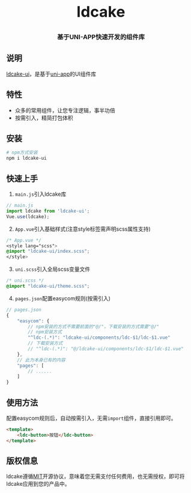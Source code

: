 <h3 align="center" style="margin: 30px 0 30px;font-weight: bold;font-size:40px;">ldcake</h3>
<h3 align="center">基于UNI-APP快速开发的组件库</h3>


## 说明

[ldcake-ui](http://ldcake.icjs.ink/)，是基于[uni-app](https://uniapp.dcloud.io/)的UI组件库

## 特性

- 众多的常用组件，让您专注逻辑，事半功倍
- 按需引入，精简打包体积

## 安装

```bash
# npm方式安装
npm i ldcake-ui
```

## 快速上手

1. `main.js`引入ldcake库
```js
// main.js
import ldcake from 'ldcake-ui';
Vue.use(ldcake);
```

2. `App.vue`引入基础样式(注意style标签需声明scss属性支持)
```css
/* App.vue */
<style lang="scss">
@import "ldcake-ui/index.scss";
</style>
```

3. `uni.scss`引入全局scss变量文件
```css
/* uni.scss */
@import "ldcake-ui/theme.scss";
```

4. `pages.json`配置easycom规则(按需引入)

```js
// pages.json
{
	"easycom": {
		// npm安装的方式不需要前面的"@/"，下载安装的方式需要"@/"
		// npm安装方式
		"^ldc-(.*)": "ldcake-ui/components/ldc-$1/ldc-$1.vue"
		// 下载安装方式
		// "^ldc-(.*)": "@/ldcake-ui/components/ldc-$1/ldc-$1.vue"
	},
	// 此为本身已有的内容
	"pages": [
		// ......
	]
}
```

## 使用方法
配置easycom规则后，自动按需引入，无需`import`组件，直接引用即可。

```html
<template>
	<ldc-button>按钮</ldc-button>
</template>
```

## 版权信息
ldcake遵循[MIT](https://en.wikipedia.org/wiki/MIT_License)开源协议，意味着您无需支付任何费用，也无需授权，即可将ldcake应用到您的产品中。
